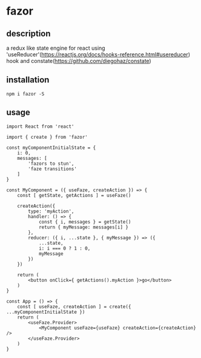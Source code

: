 # fazor

## description
a redux like state engine for react using 'useReducer'(https://reactjs.org/docs/hooks-reference.html#usereducer) hook and constate(https://github.com/diegohaz/constate)

## installation
`npm i fazor -S`

## usage
```
import React from 'react'

import { create } from 'fazor'

const myComponentInitialState = {
	i: 0,
	messages: [
		'fazors to stun',
		'faze transitions'
	]
}

const MyComponent = ({ useFaze, createAction }) => {
	const [ getState, getActions ] = useFaze()

	createAction({
		type: 'myAction',
		handler: () => {
			const { i, messages } = getState()
			return { myMessage: messages[i] }
		},
		reducer: ({ i, ...state }, { myMessage }) => ({
			...state,
			i: i === 0 ? 1 : 0,
			myMessage
		})
	})

	return (
		<button onClick={ getActions().myAction }>go</button>
	)
}

const App = () => {
	const [ useFaze, createAction ] = create({ ...myComponentInitialState })
	return (
		<useFaze.Provider>
			<MyComponent useFaze={useFaze} createAction={createAction} />
		</useFaze.Provider>
	)
}
```
